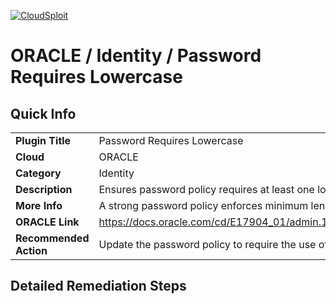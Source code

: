 [![CloudSploit](https://cloudsploit.com/img/logo-new-big-text-100.png "CloudSploit")](https://cloudsploit.com)

# ORACLE / Identity / Password Requires Lowercase

## Quick Info

| | |
|-|-|
| **Plugin Title** | Password Requires Lowercase |
| **Cloud** | ORACLE |
| **Category** | Identity |
| **Description** | Ensures password policy requires at least one lowercase letter. |
| **More Info** | A strong password policy enforces minimum length, expirations, reuse, and symbol usage. |
| **ORACLE Link** | https://docs.oracle.com/cd/E17904_01/admin.1111/e10029/pwdpolicies.htm#OIDAG2472 |
| **Recommended Action** | Update the password policy to require the use of lowercase letters. |

## Detailed Remediation Steps

